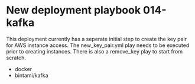 # New deployment playbook 014-kafka

This deployment currently has a seperate initial step to create the key pair for AWS instance access. The new_key_pair.yml play needs to be executed prior to creating  instances. There is also a remove_key play to start from scratch.

- docker
- bintami/kafka

